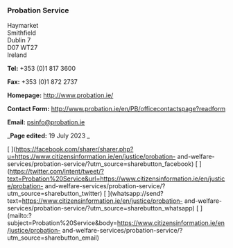 ###  Probation Service

Haymarket  
Smithfield  
Dublin 7  
D07 WT27  
Ireland

**Tel:** +353 (0)1 817 3600

**Fax:** +353 (0)1 872 2737

**Homepage:** [ http://www.probation.ie/ ](http://www.probation.ie/)

**Contact Form:** [ http://www.probation.ie/en/PB/officecontactspage?readform
](http://www.probation.ie/en/PB/officecontactspage?readform)

**Email:** [ psinfo@probation.ie ](mailto:psinfo@probation.ie)

_**Page edited:** 19 July 2023 _

[
](https://facebook.com/sharer/sharer.php?u=https://www.citizensinformation.ie/en/justice/probation-
and-welfare-services/probation-service/?utm_source=sharebutton_facebook) [
](https://twitter.com/intent/tweet/?text=Probation%20Service&url=https://www.citizensinformation.ie/en/justice/probation-
and-welfare-services/probation-service/?utm_source=sharebutton_twitter) [
](whatsapp://send?text=https://www.citizensinformation.ie/en/justice/probation-
and-welfare-services/probation-service/?utm_source=sharebutton_whatsapp) [
](mailto:?subject=Probation%20Service&body=https://www.citizensinformation.ie/en/justice/probation-
and-welfare-services/probation-service/?utm_source=sharebutton_email) [
](javascript:void\(0\))
